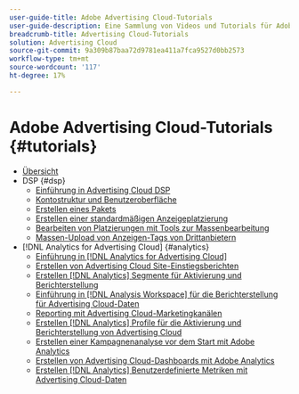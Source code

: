 ```yaml
---
user-guide-title: Adobe Advertising Cloud-Tutorials
user-guide-description: Eine Sammlung von Videos und Tutorials für Adobe Advertising Cloud.
breadcrumb-title: Advertising Cloud-Tutorials
solution: Advertising Cloud
source-git-commit: 9a309b87baa72d9781ea411a7fca9527d0bb2573
workflow-type: tm+mt
source-wordcount: '117'
ht-degree: 17%

---
```



# Adobe Advertising Cloud-Tutorials {#tutorials}

+ [Übersicht](overview.md)
+ DSP {#dsp}
   + [Einführung in Advertising Cloud DSP](/help/dsp/intro.md)
   + [Kontostruktur und Benutzeroberfläche](/help/dsp/ui.md)
   + [Erstellen eines Pakets](/help/dsp/package-create.md)
   + [Erstellen einer standardmäßigen Anzeigeplatzierung](/help/dsp/placement-create.md)
   + [Bearbeiten von Platzierungen mit Tools zur Massenbearbeitung](/help/dsp/bulk-edit-placement-tools.md)
   + [Massen-Upload von Anzeigen-Tags von Drittanbietern](/help/dsp/bulk-upload-third-party-ad-tags.md)
+ [!DNL Analytics for Advertising Cloud] {#analytics}
   + [Einführung in [!DNL Analytics for Advertising Cloud]](/help/integrations/analytics/intro-a4adc.md)
   + [Erstellen von Advertising Cloud Site-Einstiegsberichten](/help/integrations/analytics/analytics-site-entry-a4adc.md)
   + [Erstellen [!DNL Analytics] Segmente für Aktivierung und Berichterstellung](/help/integrations/analytics/analytics-segments-a4adc.md)
   + [Einführung in [!DNL Analysis Workspace] für die Berichterstellung für Advertising Cloud-Daten](/help/integrations/analytics/analytics-analysis-workspace-a4adc.md)
   + [Reporting mit Advertising Cloud-Marketingkanälen](/help/integrations/analytics/analytics-reporting-a4adc.md)
   + [Erstellen [!DNL Analytics] Profile für die Aktivierung und Berichterstellung von Advertising Cloud](/help/integrations/analytics/analytics-profiles-a4adc.md)
   + [Erstellen einer Kampagnenanalyse vor dem Start mit Adobe Analytics](/help/integrations/analytics/analytics-pre-launch-a4adc.md)
   + [Erstellen von Advertising Cloud-Dashboards mit Adobe Analytics](/help/integrations/analytics/analytics-dashboards-a4adc.md)
   + [Erstellen [!DNL Analytics] Benutzerdefinierte Metriken mit Advertising Cloud-Daten](/help/integrations/analytics/analytics-custom-metrics-a4adc.md)

<!-- Add to DSP chapter once the videos are complete:
  + [How to Create a Placement](/help/dsp/placement-create.md)
  + [Placement Targeting Capabilities](/help/dsp/placement-targeting.md)
  + [Audience Libraries and Applying Behavioral Targeting](/help/dsp/audience-libraries.md)
-->

<!-- If I move the "Analytics for Advertising Cloud chapter into a larger Integrations chapter, then I'll need to set up redirects by copying a CSV file into this repo and populating it for those legacy file names. -->